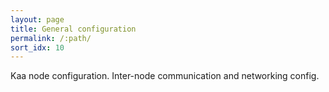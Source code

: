 ```yaml
---
layout: page
title: General configuration
permalink: /:path/
sort_idx: 10
---
```

Kaa node configuration. Inter-node communication and networking config.
